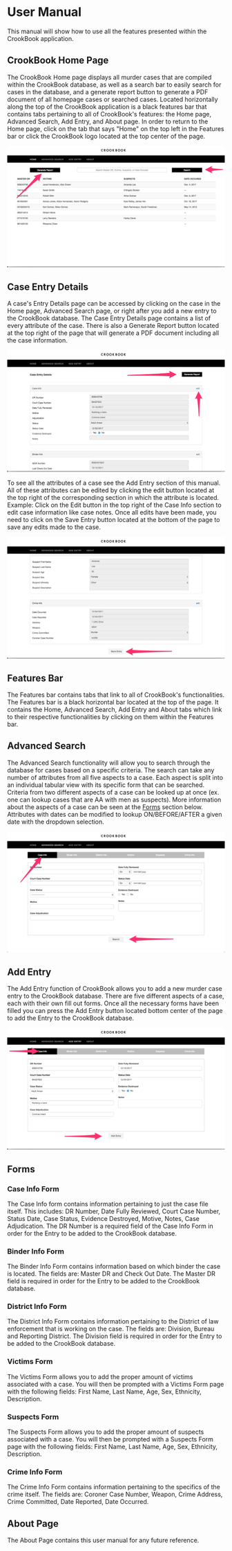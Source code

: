 # User Manual
This manual will show how to use all the features presented within the CrookBook application.

## CrookBook Home Page
The CrookBook Home page displays all murder cases that are compiled within the CrookBook database, as well as a search bar to easily search for cases in the database, and a generate report button to generate a PDF document of all homepage cases or searched cases. Located horizontally along the top of the CrookBook application is a black features bar that contains tabs pertaining to all of CrookBook's features: the Home page, Advanced Search, Add Entry, and About page. In order to return to the Home page, click on the tab that says "Home" on the top left in the Features bar or click the CrookBook logo located at the top center of the page.

![Homepage Example](./images/UI/homepage_mockup.png)

## Case Entry Details
A case's Entry Details page can be accessed by clicking on the case in the Home page, Advanced Search page, or right after you add a new entry to the CrookBook database. The Case Entry Details page contains a list of every attribute of the case. There is also a Generate Report button located at the top right of the page that will generate a PDF document including all the case information.

![Details Example](./images/UI/details_mockup.png)

To see all the attributes of a case see the Add Entry section of this manual. All of these attributes can be edited by clicking the edit button located at the top right of the corresponding section in which the attribute is located. Example: Click on the Edit button in the top right of the Case Info section to edit case information like case notes. Once all edits have been made, you need to click on the Save Entry button located at the bottom of the page to save any edits made to the case.

![Update Example](./images/UI/edit_func_mockup.png)

## Features Bar
The Features bar contains tabs that link to all of CrookBook's functionalities. The Features bar is a black horizontal bar located at the top of the page. It contains the Home, Advanced Search, Add Entry and About tabs which link to their respective functionalities by clicking on them within the Features bar.

## Advanced Search
The Advanced Search functionality will allow you to search through the database for cases based on a specific criteria. The search can take any number of attributes from all five aspects to a case. Each aspect is split into an individual tabular view with its specific form that can be searched. Criteria from two different aspects of a case can be looked up at once (ex. one can lookup cases that are AA with men as suspects). More information about the aspects of a case can be seen at the [Forms](#forms) section below. Attributes with dates can be modified to lookup ON/BEFORE/AFTER a given date with the dropdown selection.

![Advanced Example](./images/UI/adv_search_mockup.png)

## Add Entry
The Add Entry function of CrookBook allows you to add a new murder case entry to the CrookBook database. There are five different aspects of a case, each with their own fill out forms. Once all the necessary forms have been filled you can press the Add Entry button located bottom center of the page to add the Entry to the CrookBook database.

![Add Entry Example](./images/UI/add_entry_mockup.png)

## Forms

### Case Info Form
The Case Info form contains information pertaining to just the case file itself. This includes: DR Number, Date Fully Reviewed, Court Case Number, Status Date, Case Status, Evidence Destroyed, Motive, Notes, Case Adjudication. The DR Number is a required field of the Case Info Form in order for the Entry to be added to the CrookBook database.
### Binder Info Form
The Binder Info Form contains information based on which binder the case is located. The fields are: Master DR and Check Out Date. The Master DR field is required in order for the Entry to be added to the CrookBook database.
### District Info Form
The District Info Form contains information pertaining to the District of law enforcement that is working on the case. The fields are: Division, Bureau and Reporting District. The Division field is required in order for the Entry to be added to the CrookBook database.
### Victims Form
The Victims Form allows you to add the proper amount of victims associated with a case. You will then be prompted with a Victims Form page with the following fields: First Name, Last Name, Age, Sex, Ethnicity, Description.
### Suspects Form
The Suspects Form allows you to add the proper amount of suspects associated with a case. You will then be prompted with a Suspects Form page with the following fields: First Name, Last Name, Age, Sex, Ethnicity, Description.
### Crime Info Form
The Crime Info Form contains information pertaining to the specifics of the crime itself.
The fields are: Coroner Case Number, Weapon, Crime Address, Crime Committed, Date Reported, Date Occurred.

## About Page
The About Page contains this user manual for any future reference.
